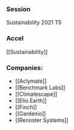 
### Session
Sustainability 2021 T5

### Accel
[[Sustainability]]

### Companies:
- [[Aclymate]]
- [[Benchmark Labs]]
- [[Climatescape]]
- [[Elio.Earth]]
- [[Finch]]
- [[Gardenio]]
- [[Renoster Systems]]


